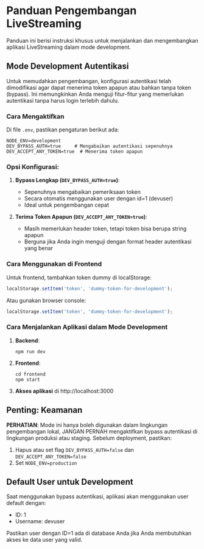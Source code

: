 # Panduan Pengembangan LiveStreaming

Panduan ini berisi instruksi khusus untuk menjalankan dan mengembangkan aplikasi LiveStreaming dalam mode development.

## Mode Development Autentikasi

Untuk memudahkan pengembangan, konfigurasi autentikasi telah dimodifikasi agar dapat menerima token apapun atau bahkan tanpa token (bypass). Ini memungkinkan Anda menguji fitur-fitur yang memerlukan autentikasi tanpa harus login terlebih dahulu.

### Cara Mengaktifkan

Di file `.env`, pastikan pengaturan berikut ada:

```
NODE_ENV=development
DEV_BYPASS_AUTH=true     # Mengabaikan autentikasi sepenuhnya
DEV_ACCEPT_ANY_TOKEN=true  # Menerima token apapun
```

### Opsi Konfigurasi:

1. **Bypass Lengkap (`DEV_BYPASS_AUTH=true`)**: 
   - Sepenuhnya mengabaikan pemeriksaan token
   - Secara otomatis menggunakan user dengan id=1 (devuser)
   - Ideal untuk pengembangan cepat

2. **Terima Token Apapun (`DEV_ACCEPT_ANY_TOKEN=true`)**: 
   - Masih memerlukan header token, tetapi token bisa berupa string apapun
   - Berguna jika Anda ingin menguji dengan format header autentikasi yang benar

### Cara Menggunakan di Frontend

Untuk frontend, tambahkan token dummy di localStorage:

```javascript
localStorage.setItem('token', 'dummy-token-for-development');
```

Atau gunakan browser console:
```javascript
localStorage.setItem('token', 'dummy-token-for-development');
```

### Cara Menjalankan Aplikasi dalam Mode Development

1. **Backend**:
   ```
   npm run dev
   ```

2. **Frontend**:
   ```
   cd frontend
   npm start
   ```

3. **Akses aplikasi** di http://localhost:3000

## Penting: Keamanan

**PERHATIAN**: Mode ini hanya boleh digunakan dalam lingkungan pengembangan lokal, JANGAN PERNAH mengaktifkan bypass autentikasi di lingkungan produksi atau staging. Sebelum deployment, pastikan:

1. Hapus atau set flag `DEV_BYPASS_AUTH=false` dan `DEV_ACCEPT_ANY_TOKEN=false`
2. Set `NODE_ENV=production`

## Default User untuk Development

Saat menggunakan bypass autentikasi, aplikasi akan menggunakan user default dengan:
- ID: 1
- Username: devuser

Pastikan user dengan ID=1 ada di database Anda jika Anda membutuhkan akses ke data user yang valid. 